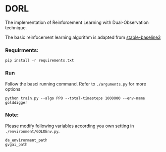 # DORL
The implementation of Reinforcement Learning with Dual-Observation technique.

The basic reinfocement learning algorithm is adapted from [stable-baseline3](https://github.com/DLR-RM/stable-baselines3)

### Requirments:

```
pip install -r requirements.txt
```
### Run
Follow the basci running command. Refer to `./arguments.py` for more options
```
python train.py --algo PPO --total-timesteps 1000000 --env-name golddigger
```


### Note:
Please modify following variables according you own setting in `./environment/GOLOEnv.py`.
```
da_environment_path 
gvgai_path 
```
